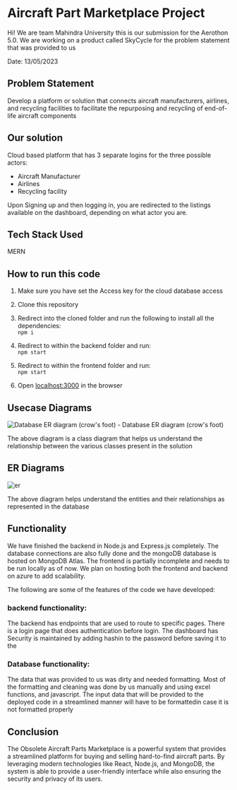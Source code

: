 # Aircraft Part Marketplace Project 

Hi! We are team Mahindra University this is our submission for the Aerothon 5.0. We are working on a product called SkyCycle for the problem statement that was provided to us

Date: 13/05/2023

## Problem Statement

Develop a platform or solution that connects aircraft manufacturers, airlines, and recycling facilities to facilitate the repurposing and recycling of end-of-life aircraft components

## Our solution

Cloud based platform that has 3 separate logins for the three possible actors:
* Aircraft Manufacturer
* Airlines
* Recycling facility

Upon Signing up and then logging in, you are redirected to the listings available on the dashboard, depending on what actor you are.

## Tech Stack Used
MERN

## How to run this code
1. Make sure you have set the Access key for the cloud database access
1. Clone this repository
1. Redirect into the cloned folder and run the following to install all the dependencies:\
 `npm i`

1. Redirect to within the backend folder and run:\
 `npm start`
 
1. Redirect to within the frontend folder and run:\
 `npm start`

1. Open [localhost:3000](http://localhost:3000/) in the browser

## Usecase Diagrams

![Database ER diagram (crow's foot) - Database ER diagram (crow's foot)](https://github.com/aryan-sri-harsha/airbusAerothon5/assets/67188124/c4995768-6d53-4684-ae28-e5e05c6731fb)

The above diagram is a class diagram that helps us understand the relationship between the various classes present in the solution 

## ER Diagrams

![er](https://github.com/aryan-sri-harsha/airbusAerothon5/assets/67188124/a4220285-cb0b-4e61-92af-561e408b59fb)

The above diagram helps understand the entities and their relationships as represented in the database

## Functionality
We have finished the backend in Node.js and Express.js completely. The database connections are also fully done and the mongoDB database is hosted on MongoDB Atlas. The frontend is partially incomplete and needs to be run locally as of now. We plan on hosting both the frontend and backend on azure to add scalability.

The following are some of the features of the code we have developed:

### backend functionality:
The backend has endpoints that are used to route to specific pages. 
There is a login page that does authentication before login. 
The dashboard has 
Security is maintained by adding hashin to the password before saving it to the  

### Database functionality:
The data that was provided to us was dirty and needed formatting. Most of the formatting and cleaning was done by us manually and using excel functions, and javascript. The input data that will be provided to the deployed code in a streamlined manner will have to be formattedin case it is not formatted properly

## Conclusion

The Obsolete Aircraft Parts Marketplace is a powerful system that provides a streamlined platform for buying and selling hard-to-find aircraft parts. By leveraging modern technologies like React, Node.js, and MongoDB, the system is able to provide a user-friendly interface while also ensuring the security and privacy of its users.


